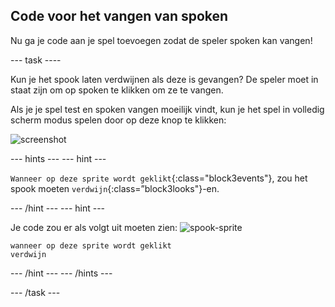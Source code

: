 ## Code voor het vangen van spoken

Nu ga je code aan je spel toevoegen zodat de speler spoken kan vangen!

\--- task \----

Kun je het spook laten verdwijnen als deze is gevangen? De speler moet in staat zijn om op spoken te klikken om ze te vangen.

Als je je spel test en spoken vangen moeilijk vindt, kun je het spel in volledig scherm modus spelen door op deze knop te klikken:

![screenshot](images/ghost-fullscreen-annotated.png)

\--- hints \--- \--- hint \---

`Wanneer op deze sprite wordt geklikt`{:class="block3events"}, zou het spook moeten `verdwijn`{:class=”block3looks"}-en.

\--- /hint \--- \--- hint \---

Je code zou er als volgt uit moeten zien: ![spook-sprite](images/ghost-sprite.png)

```blocks3
wanneer op deze sprite wordt geklikt
verdwijn
```

\--- /hint \--- \--- /hints \---

\--- /task \---